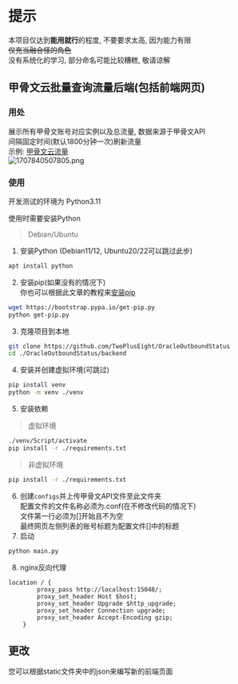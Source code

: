 # 提示
本项目仅达到**能用就行**的程度, 不要要求太高, 因为能力有限  
~~仅充当融合怪的角色~~  
没有系统化的学习, 部分命名可能比较糟糕, 敬请谅解
## 甲骨文云批量查询流量后端(包括前端网页)
### 用处
展示所有甲骨文账号对应实例以及总流量, 数据来源于甲骨文API  
间隔固定时间(默认1800分钟一次)刷新流量  
示例: [甲骨文云流量](https://oracle-cloud.twopluseight.net/)  
![1707840507805.png](https://img10.360buyimg.com/babel/jfs/t20260213/132044/32/39473/83260/65cb9402F7b8eb5d7/a96d9b8a005a3aad.png)
### 使用
开发测试的环境为 Python3.11

使用时需要安装Python  
>Debian/Ubuntu  
1. 安装Python (Debian11/12, Ubuntu20/22可以跳过此步)
```bash
apt install python
```
2. 安装pip(如果没有的情况下)  
你也可以根据此文章的教程来[安装pip](https://pip.pypa.io/en/stable/installation/#supported-methods)
```bash
wget https://bootstrap.pypa.io/get-pip.py
python get-pip.py
```
3. 克隆项目到本地
```bash
git clone https://github.com/TwoPlusEight/OracleOutboundStatus
cd ./OracleOutboundStatus/backend
```
4. 安装并创建虚拟环境(可跳过)
```bash
pip install venv
python -m venv ./venv
```
5. 安装依赖
> 虚拟环境
```bash
./venv/Script/activate
pip install -r ./requirements.txt
```
> 非虚拟环境
```bash
pip install -r ./requirements.txt
```
6. 创建`configs`并上传甲骨文API文件至此文件夹  
配置文件的文件名称必须为.conf(在不修改代码的情况下)  
文件第一行必须为[]开始且不为空  
最终网页左侧列表的账号标题为配置文件[]中的标题
7. 启动
```bash
python main.py
```
8. nginx反向代理
```
location / {
        proxy_pass http://localhost:15048/;
        proxy_set_header Host $host;
        proxy_set_header Upgrade $http_upgrade;
        proxy_set_header Connection upgrade;
        proxy_set_header Accept-Encoding gzip;
    }
```

## 更改
您可以根据static文件夹中的json来编写新的前端页面
